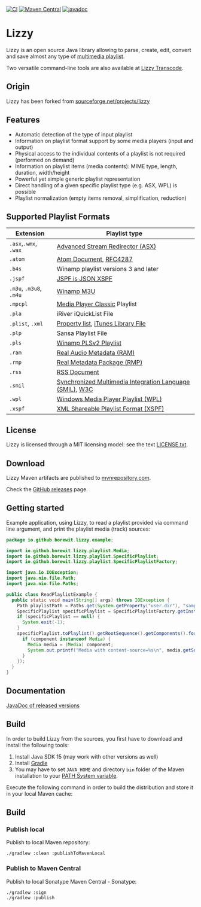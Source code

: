 [![CI](https://github.com/Borewit/lizzy/actions/workflows/ci.yml/badge.svg)](https://github.com/Borewit/lizzy/actions/workflows/ci.yml)
[![Maven Central](https://maven-badges.herokuapp.com/maven-central/io.github.borewit/lizzy/badge.svg)](https://maven-badges.herokuapp.com/maven-central/io.github.borewit/lizzy)
[![javadoc](https://javadoc.io/badge2/io.github.borewit/lizzy/javadoc.svg)](https://javadoc.io/doc/io.github.borewit/lizzy)

# Lizzy

Lizzy is an open source Java library allowing to parse, create, edit,
convert and save almost any type of [multimedia playlist](https://en.wikipedia.org/wiki/Playlist).

Two versatile command-line tools are also available at [Lizzy Transcode](https://github.com/Borewit/lizzy-transcode).

## Origin

Lizzy has been forked from [sourceforge.net/projects/lizzy](https://sourceforge.net/projects/lizzy/)

## Features

* Automatic detection of the type of input playlist</li>
* Information on playlist format support by some media players (input and output)</li>
* Physical access to the individual contents of a playlist is not required (performed on demand)</li>
* Information on playlist items (media contents): MIME type, length, duration, width/height</li>
* Powerful yet simple generic playlist representation</li>
* Direct handling of a given specific playlist type (e.g. ASX, WPL) is possible</li>
* Playlist normalization (empty items removal, simplification, reduction)</li>

## Supported Playlist Formats

| Extension               | Playlist type                                                                                                                                                            |
|-------------------------|--------------------------------------------------------------------------------------------------------------------------------------------------------------------------|
| `.asx`,`.wmx`, `.wax`   | [Advanced Stream Redirector (ASX)](https://en.wikipedia.org/wiki/Advanced_Stream_Redirector)                                                                             |
| `.atom`                 | [Atom Document](https://en.wikipedia.org/wiki/Atom_(web_standard)), [RFC4287](https://www.ietf.org/rfc/rfc4287.txt)                                                      |
| `.b4s`                  | Winamp playlist versions 3 and later                                                                                                                                     |
| `.jspf`                 | [JSPF is JSON XSPF](https://www.xspf.org/jspf)                                                                                                                           |
| `.m3u`, `.m3u8`, `.m4u` | [Winamp M3U](https://en.wikipedia.org/wiki/M3U)                                                                                                                          |
| `.mpcpl`                | [Media Player Classic](https://en.wikipedia.org/wiki/Media_Player_Classic) Playlist                                                                                      |
| `.pla`                  | iRiver iQuickList File                                                                                                                                                   |
| `.plist`, `.xml`        | [Property list](https://en.wikipedia.org/wiki/Property_list), [iTunes Library File](https://www.xml.com/pub/a/2004/11/03/itunes.html)                                    |
| `.plp`                  | Sansa Playlist File                                                                                                                                                      |
| `.pls`                  | [Winamp PLSv2 Playlist](https://en.wikipedia.org/wiki/PLS_(file_format))                                                                                                 |
| `.ram`                  | [Real Audio Metadata (RAM)](https://en.wikipedia.org/wiki/RealAudio#File_extensions)                                                                                     |
| `.rmp`                  | [Real Metadata Package (RMP)](https://extension.informer.com/rmp/)                                                                                                       |
| `.rss`                  | [RSS Document](https://en.wikipedia.org/wiki/RSS)                                                                                                                        |
| `.smil`                 | [Synchronized Multimedia Integration Language (SMIL)](https://en.wikipedia.org/wiki/Synchronized_Multimedia_Integration_Language), [W3C](https://www.w3.org/AudioVideo/) |                                           |
| `.wpl`                  | [Windows Media Player Playlist (WPL)](https://en.wikipedia.org/wiki/Windows_Media_Player_Playlist)                                                                       |
| `.xspf`                 | [XML Shareable Playlist Format (XSPF)](https://xspf.org/)                                                                                                                |

## License

Lizzy is licensed through a MIT licensing model: see the text [LICENSE.txt](LICENSE.txt).

## Download

Lizzy Maven artifacts are published to [mvnrepository.com](https://mvnrepository.com/artifact/io.github.borewit/lizzy).

Check the [GitHub releases](https://github.com/Borewit/lizzy/releases) page.

## Getting started

Example application, using Lizzy, to read a playlist provided via command line argument, and print the playlist media
(track) sources:

```java
package io.github.borewit.lizzy.example;

import io.github.borewit.lizzy.playlist.Media;
import io.github.borewit.lizzy.playlist.SpecificPlaylist;
import io.github.borewit.lizzy.playlist.SpecificPlaylistFactory;

import java.io.IOException;
import java.nio.file.Path;
import java.nio.file.Paths;

public class ReadPlaylistExample {
  public static void main(String[] args) throws IOException {
    Path playlistPath = Paths.get(System.getProperty("user.dir"), "samples", "asx", "test01.asx");
    SpecificPlaylist specificPlaylist = SpecificPlaylistFactory.getInstance().readFrom(playlistPath);
    if (specificPlaylist == null) {
      System.exit(-1);
    }
    specificPlaylist.toPlaylist().getRootSequence().getComponents().forEach(component -> {
      if (component instanceof Media) {
        Media media = (Media) component;
        System.out.printf("Media with content-source=%s\n", media.getSource().toString());
      }
    });
  }
}

```

## Documentation

[JavaDoc of released versions](https://javadoc.io/doc/io.github.borewit/lizzy)

## Build

In order to build Lizzy from the sources, you first have to download and install the following tools:

1. Install Java SDK 15 (may work with other versions as well)
1. Install [Gradle](https://gradle.org/)
1. You may have to set `JAVA_HOME` and directory `bin` folder of the Maven installation to
   your [PATH System variable](https://en.wikipedia.org/wiki/PATH_(variable)).

Execute the following command in order to build the distribution and store it in your local Maven cache:

## Build

### Publish local

Publish to local Maven repository:

```shell
./gradlew :clean :publishToMavenLocal
```

### Publish to Maven Central

Publish to local Sonatype Maven Central - Sonatype:

```shell
./gradlew :sign
./gradlew :publish
```
